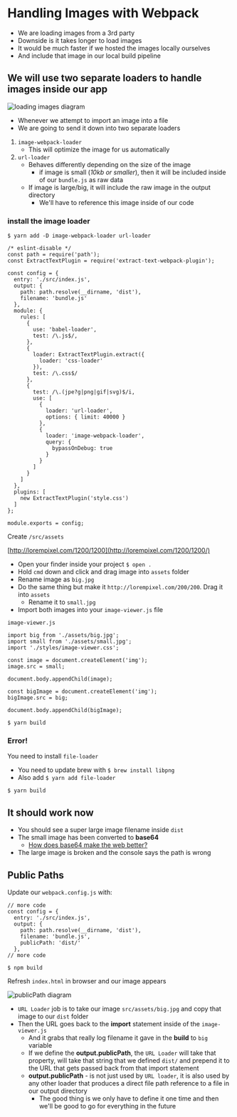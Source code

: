 # Handling Images with Webpack
* We are loading images from a 3rd party
* Downside is it takes longer to load images
* It would be much faster if we hosted the images locally ourselves
* And include that image in our local build pipeline

## We will use two separate loaders to handle images inside our app
![loading images diagram](https://i.imgur.com/inb6YkS.png)

* Whenever we attempt to import an image into a file
* We are going to send it down into two separate loaders

1. `image-webpack-loader`
    * This will optimize the image for us automatically
2. `url-loader`
    * Behaves differently depending on the size of the image
        - if image is small (_10kb or smaller_), then it will be included inside of our `bundle.js` as raw data
    * If image is large/big, it will include the raw image in the output directory
        - We'll have to reference this image inside of our code

### install the image loader
`$ yarn add -D image-webpack-loader url-loader`

```
/* eslint-disable */
const path = require('path');
const ExtractTextPlugin = require('extract-text-webpack-plugin');

const config = {
  entry: './src/index.js',
  output: {
    path: path.resolve(__dirname, 'dist'),
    filename: 'bundle.js'
  },
  module: {
    rules: [
      {
        use: 'babel-loader',
        test: /\.js$/,
      },
      {
        loader: ExtractTextPlugin.extract({
          loader: 'css-loader'
        }),
        test: /\.css$/
      },
      {
        test: /\.(jpe?g|png|gif|svg)$/i,
        use: [
          {
            loader: 'url-loader',
            options: { limit: 40000 }
          },
          {
            loader: 'image-webpack-loader',
            query: {
              bypassOnDebug: true
            }
          }
        ]
      }
    ]
  },
  plugins: [
    new ExtractTextPlugin('style.css')
  ]
};

module.exports = config;
```

Create `/src/assets`

[http://lorempixel.com/1200/1200](http://lorempixel.com/1200/1200/)

* Open your finder inside your project `$ open .`
* Hold `cmd` down and click and drag image into `assets` folder
* Rename image as `big.jpg`
* Do the same thing but make it `http://lorempixel.com/200/200`. Drag it into `assets`
    - Rename it to `small.jpg`
* Import both images into your `image-viewer.js` file

`image-viewer.js`

```
import big from './assets/big.jpg';
import small from './assets/small.jpg';
import './styles/image-viewer.css';

const image = document.createElement('img');
image.src = small;

document.body.appendChild(image);

const bigImage = document.createElement('img');
bigImage.src = big;

document.body.appendChild(bigImage);
```

`$ yarn build`

### Error!
You need to install `file-loader`

* You need to update brew with `$ brew install libpng`
* Also add `$ yarn add file-loader`

`$ yarn build`

## It should work now

* You should see a super large image filename inside `dist`
* The small image has been converted to **base64**
  - [How does base64 make the web better?](https://varvy.com/pagespeed/base64-images.html)
* The large image is broken and the console says the path is wrong

## Public Paths
Update our `webpack.config.js` with:

```
// more code
const config = {
  entry: './src/index.js',
  output: {
    path: path.resolve(__dirname, 'dist'),
    filename: 'bundle.js',
    publicPath: 'dist/'
  },
// more code
```

`$ npm build`

Refresh `index.html` in browser and our image appears

![publicPath diagram](https://i.imgur.com/Mf6JYkB.png)

* `URL Loader` job is to take our image `src/assets/big.jpg` and copy that image to our `dist` folder
* Then the URL goes back to the **import** statement inside of the `image-viewer.js`
    - And it grabs that really log filename it gave in the **build** to `big` variable
    - If we define the **output.publicPath**, the `URL Loader` will take that property, will take that string that we defined `dist/` and prepend it to the URL that gets passed back from that import statement
    - **output.publicPath** - is not just used by `URL loader`, it is also used by any other loader that produces a direct file path reference to a file in our output directory
        + The good thing is we only have to define it one time and then we'll be good to go for everything in the future
